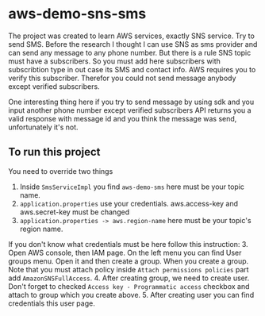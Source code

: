 # aws-demo-sns-sms

The project was created to learn AWS services, exactly SNS service. Try to send SMS.
Before the research I thought I can use SNS as sms provider and can send any message to any phone number.
But there is a rule SNS topic must have a subscribers. So you must add here subscribers with subscribtion type in out case its SMS and contact info. 
AWS requires you to verify this subscriber. Therefor you could not send message anybody except verified subscribers.

One interesting thing here if you try to send message by using sdk and you input another phone number except verified subscribers
API returns you a valid response with message id and you think the message was send, unfortunately it's not. 



## To run this project

You need to override two things 
1. Inside `SmsServiceImpl` you find `aws-demo-sms` here must be your topic name.
2. `application.properties` use your credentials. aws.access-key and aws.secret-key must be changed
3. `application.properties -> aws.region-name` here must be your topic's region name.


If you don't know what credentials must be here follow this instruction:
3. Open AWS console, then IAM page. On the left menu you can find User groups menu. Open it and then create a group.
When you create a group. Note that you must attach policy inside `Attach permissions policies` part add `AmazonSNSFullAccess`.
4. After creating group, we need to create user. Don't forget to checked `Access key - Programmatic access` checkbox and attach to group which you create above.
5. After creating user you can find credentials this user page.

